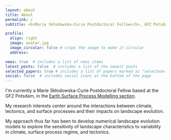 ```yaml
---
layout: about
title: About
permalink: /
subtitle: <b>Marie Skłodowska-Curie Postdoctoral Fellow</b>, GFZ Potsdam

profile:
  align: right
  image: avatar.jpg
  image_circular: false # crops the image to make it circular
  address:

news: true  # includes a list of news items
latest_posts: false  # includes a list of the newest posts
selected_papers: true # includes a list of papers marked as "selected={true}"
social: false  # includes social icons at the bottom of the page
---
```


I'm currently a Marie Skłodowska-Curie Postdoctoral Fellow based at the GFZ Potsdam, in the [Earth Surface Process Modelling section](https://www.gfz-potsdam.de/en/section/earth-surface-process-modelling/overview/).

My research interests center around the interactions between climate, tectonics, and surface processes and their impacts on landscape evolution.

My approach thus far has been to develop numerical landscape evolution models to explore the sensitivity of landscape characteristics to variability in climate, surface process regime, and tectonics.
